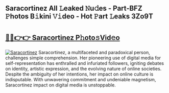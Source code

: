 ## Saracortinez All 𝙻eaked 𝙽u𝚍es - Part-BFZ 𝙿hotos B𝚒kini 𝚅𝚒deo - Hot 𝙿art 𝙻eaks 3Zo9T

# <h2><a href="http://ld1zy2.urlbe.top/?page=Saracortinez">🔗🔗👉👉 Saracortinez P𝚑oto𝚜Vid𝚎o</a></h2>

[![Saracortinez](https://i.imgur.com/eBuTRDB.gif)](http://ld1zy2.urlbe.top/?page=Saracortinez)
Saracortinez, a multifaceted and paradoxical person, challenges simple comprehension. Her pioneering use of digital media for self-representation has enthralled and infuriated followers, igniting debates on identity, artistic expression, and the evolving nature of online societies. Despite the ambiguity of her intentions, her impact on online culture is indisputable. With unwavering commitment and undeniable magnetism, Saracortinez impact on digital media is unstoppable.
